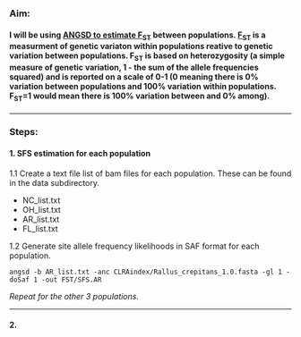 
### Aim: 
#### I will be using [ANGSD to estimate F<sub>ST</sub>](http://www.popgen.dk/angsd/index.php/Fst) between populations. [F<sub>ST</sub>](https://www.nature.com/articles/nrg2611) is a measurment of genetic variaton within populations reative to genetic variation between populations.  F<sub>ST</sub> is based on heterozygosity (a simple measure of genetic variation, 1 - the sum of the allele frequencies squared) and is reported on a scale of 0-1 (0 meaning there is 0% variation between populations and 100% variation within populations.  F<sub>ST</sub>=1  would mean there is 100% variation between and 0% among).
---
### Steps:  
#### 1. SFS estimation for each population
1.1 Create a text file list of bam files for each population. These can be found in the data subdirectory. 
- NC_list.txt
- OH_list.txt
- AR_list.txt
- FL_list.txt

1.2 Generate site allele frequency likelihoods in SAF format for each population.
```
angsd -b AR_list.txt -anc CLRAindex/Rallus_crepitans_1.0.fasta -gl 1 -doSaf 1 -out FST/SFS.AR
```
*Repeat for the other 3 populations.*

---
#### 2.
